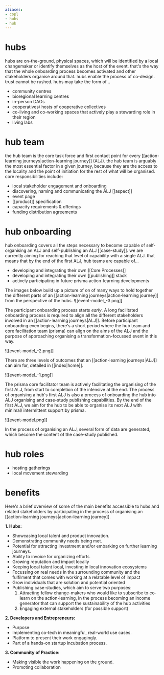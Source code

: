 ```yaml
---
aliases:
- copl
- hubs
- hub
---
```


# hubs
hubs are on-the-ground, physical spaces, which will be identified by a local changemaker or identify themselves as the host of the event. that's the way that the whole onboarding process becomes activated and other stakeholders organise around that. hubs enable the process of co-design. trust cannot be rushed. hubs may take the form of...

- community centres
- bioregional learning centres
- in-person DAOs
- cooperatives/ hosts of cooperative collectives
- co-living and co-working spaces that actively play a stewarding role in their region
- living labs
# hub team
the hub team is the core task force and first contact point for every [[action-learning journeys|action-learning journey]] (ALJ). the hub team is arguably the most essential factor in a given journey, because they are the access to the locality and the point of initiation for the rest of what will be organised. core responsibilities include:

- local stakeholder engagement and onboarding
- discovering, naming and communicating the ALJ [[aspect]]
- event page
- [[product]] specification 
- capacity requirements & offerings
- funding distribution agreements
# hub onboarding
hub onboarding covers all the steps necessary to become capable of self-organising an ALJ and self-publishing an ALJ [[case-study]]. we are currently aiming for reaching that level of capability with a single ALJ. that means that by the end of the first ALJ, hub teams are capable of... 

- developing and integrating their own [[Core Processes]]
- developing and integrating their own [[publishing]] stack 
- actively participating in future prisma action-learning developments

The images below build up a picture of on of many ways to hold together the different parts of an [[action-learning journeys|action-learning journey]] from the perspective of the hubs. 
![[event-model_-3.png]]

The participant onboarding process starts *early*. A long facilitated onboarding process is required to align all the different stakeholders involved in an [[action-learning journeys|ALJ]]. Before participant onboarding even begins, there's a short period where the hub team and core facilitation team (prisma) can align on the aims of the ALJ and the purpose of approaching organising a transformation-focussed event in this way. 

![[event-model_-2.png]]

There are three levels of outcomes that an [[action-learning journeys|ALJ]] can aim for, detailed in [[index|home]]. 

![[event-model_-1.png]]

The prisma core facilitator team is actively facilitating the organising of the first ALJ, from start to completion of the intensive at the end. The process of organising a hub's first ALJ is also a process of onboarding the hub into ALJ organising and case-study publishing capabilities. By the end of the first ALJ, we aim for the hub to be able to organise its next ALJ with minimal/ intermittent support by prisma. 

![[event-model.png]]

In the process of organising an ALJ, several form of data are generated, which become the content of the case-study published. 
# hub roles
- hosting gatherings
- local movement stewarding
# benefits
Here's a brief overview of some of the main benefits accessible to hubs and related stakeholders by participating in the process of organising an [[action-learning journeys|action-learning journey]].

**1. Hubs:**

- Showcasing local talent and product innovation.
- Demonstrating community needs being met.
- Potential for attracting investment and/or embarking on further learning journeys.
- Ability to invoice for organizing efforts
- Growing reputation and impact locally
- Keeping local talent local, investing in local innovation ecosystems
- Focussing on real needs in the surrounding community and the fulfilment that comes with working at a relatable level of impact
- Grow individuals that are solution and potential oriented
- Publishing case-studies, which aim to serve two purposes:
	1. Attracting fellow change-makers who would like to subscribe to co-learn on the action-learning, in the process becoming an income generator that can support the sustainability of the hub activities
	2. Engaging external stakeholders (for possible support)

**2. Developers and Entrepreneurs:**

- Purpose
- Implementing co-tech in meaningful, real-world use cases.
- Platform to present their work engagingly.
- Part of a hands-on startup incubation process.

**3. Community of Practice:**

- Making visible the work happening on the ground.
- Promoting collaboration